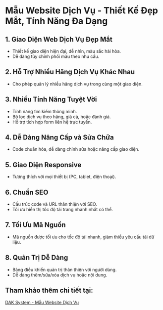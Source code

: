 # Mẫu Website Dịch Vụ - Thiết Kế Đẹp Mắt, Tính Năng Đa Dạng

## 1. Giao Diện Web Dịch Vụ Đẹp Mắt
- Thiết kế giao diện hiện đại, dễ nhìn, màu sắc hài hòa.
- Dễ dàng tùy chỉnh phối màu theo nhu cầu.

## 2. Hỗ Trợ Nhiều Hãng Dịch Vụ Khác Nhau
- Cho phép quản lý nhiều hãng dịch vụ trong cùng một giao diện.

## 3. Nhiều Tính Năng Tuyệt Vời
- Tính năng tìm kiếm thông minh.
- Bộ lọc dịch vụ theo hãng, giá cả, hoặc đánh giá.
- Hỗ trợ tích hợp form liên hệ trực tuyến.
  
## 4. Dễ Dàng Nâng Cấp và Sửa Chữa
- Code chuẩn hóa, dễ dàng chỉnh sửa hoặc nâng cấp giao diện.

## 5. Giao Diện Responsive
- Tương thích với mọi thiết bị (PC, tablet, điện thoại).
  
## 6. Chuẩn SEO
- Cấu trúc code và URL thân thiện với SEO.
- Tối ưu hiển thị tốc độ tải trang nhanh nhất có thể.

## 7. Tối Ưu Mã Nguồn
- Mã nguồn được tối ưu cho tốc độ tải nhanh, giảm thiểu yêu cầu tải dữ liệu.

## 8. Quản Trị Dễ Dàng
- Bảng điều khiển quản trị thân thiện với người dùng.
- Dễ dàng thêm/sửa/xóa dịch vụ hoặc nội dung.

## Tham khảo thêm chi tiết tại:
[DAK System - Mẫu Website Dịch Vụ](https://daksystem.net/danh-muc/mau-web-viet-nam/mau-website-dich-vu)
